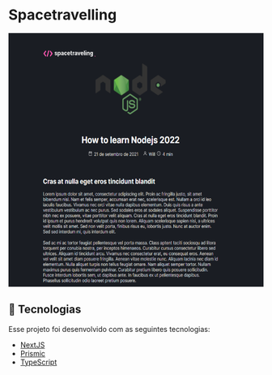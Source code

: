 # Spacetravelling

<p align="center">
  <img src="spacetravelling-screenshot.png" alt="spacetravelling screenshot" height="500px" />
</p>



## 🚀 Tecnologias

Esse projeto foi desenvolvido com as seguintes tecnologias:

- [NextJS](https://nextjs.org/)
- [Prismic](https://prismic.io/)
- [TypeScript](https://www.typescriptlang.org/)
